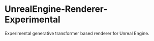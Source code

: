 # UnrealEngine-Renderer-Experimental
Experimental generative transformer based renderer for Unreal Engine.
